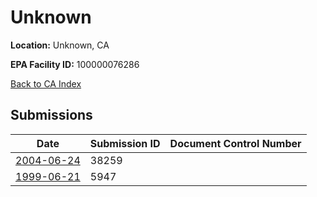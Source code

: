 # Unknown

**Location:** Unknown, CA

**EPA Facility ID:** 100000076286

[Back to CA Index](../../index.md)

## Submissions

| Date | Submission ID | Document Control Number |
|------|--------------|-------------------------|
| [2004-06-24](submissions/38259.md) | 38259 |  |
| [1999-06-21](submissions/5947.md) | 5947 |  |
